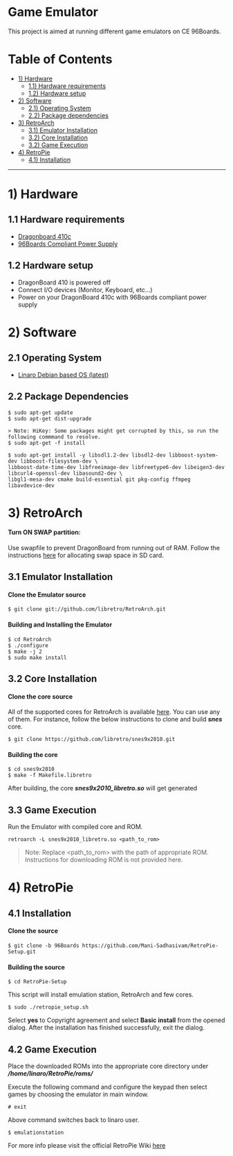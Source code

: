 # Game Emulator

This project is aimed at running different game emulators on CE 96Boards.


# Table of Contents

- [1) Hardware](#1-hardware)
   - [1.1) Hardware requirements](#11-hardware-requirements)
   - [1.2) Hardware setup](#12-hardware-setup)
- [2) Software](#2-software)   
   - [2.1) Operating System](#21-operating-system)
   - [2.2) Package dependencies](#22-package-dependencies)
- [3) RetroArch](#3-retroarch)
   - [3.1) Emulator Installation](#31-emulator-installation)
   - [3.2) Core Installation](#32-core-installation)
   - [3.2) Game Execution](#33-game-execution)
- [4) RetroPie](#4-retropie)
   - [4.1) Installation](#41-installation)


***

# 1) Hardware

## 1.1 Hardware requirements

- [Dragonboard 410c](http://www.96boards.org/product/dragonboard410c/)
- [96Boards Compliant Power Supply](http://www.96boards.org/product/power/)

## 1.2 Hardware setup

- DragonBoard 410 is powered off
- Connect I/O devices (Monitor, Keyboard, etc...)
- Power on your DragonBoard 410c with 96Boards compliant power supply

# 2) Software

## 2.1 Operating System

- [Linaro Debian based OS (latest)](https://github.com/96boards/documentation/blob/master/ConsumerEdition/DragonBoard-410c/Downloads/Debian.md)

## 2.2 Package Dependencies

```shell
$ sudo apt-get update
$ sudo apt-get dist-upgrade

> Note: HiKey: Some packages might get corrupted by this, so run the following commmand to resolve.
$ sudo apt-get -f install

$ sudo apt-get install -y libsdl1.2-dev libsdl2-dev libboost-system-dev libboost-filesystem-dev \
libboost-date-time-dev libfreeimage-dev libfreetype6-dev libeigen3-dev libcurl4-openssl-dev libasound2-dev \
libgl1-mesa-dev cmake build-essential git pkg-config ffmpeg libavdevice-dev
```
# 3) RetroArch

#### Turn ON SWAP partition:

Use swapfile to prevent DragonBoard from running out of RAM. Follow the instructions [here](https://github.com/96boards/documentation/blob/master/ConsumerEdition/CE-Extras/Configuration/SDSwapSpace.md) for allocating swap space in SD card.

## 3.1 Emulator Installation

#### Clone the Emulator source

```shell
$ git clone git://github.com/libretro/RetroArch.git
```
#### Building and Installing the Emulator

```shell
$ cd RetroArch
$ ./configure
$ make -j 2
$ sudo make install
```
## 3.2 Core Installation

#### Clone the core source

All of the supported cores for RetroArch is available [here](https://github.com/libretro/). You can use any of them. For instance, follow the below instructions to clone and build ***snes*** core.

```shell
$ git clone https://github.com/libretro/snes9x2010.git
```
#### Building the core

```shell
$ cd snes9x2010 
$ make -f Makefile.libretro
```
After building, the core ***snes9x2010_libretro.so*** will get generated

## 3.3 Game Execution

Run the Emulator with compiled core and ROM.

```shell
retroarch -L snes9x2010_libretro.so <path_to_rom>
```
> Note: Replace <path_to_rom> with the path of appropriate ROM. Instructions for downloading ROM is not provided here.

# 4) RetroPie

## 4.1 Installation

#### Clone the source

```shell
$ git clone -b 96Boards https://github.com/Mani-Sadhasivam/RetroPie-Setup.git
```
#### Building the source

```shell
$ cd RetroPie-Setup
```
This script will install emulation station, RetroArch and few cores.

```shell
$ sudo ./retropie_setup.sh
```

Select **yes** to Copyright agreement and select **Basic install** from the opened dialog. After the installation has finished successfully, exit the dialog.

## 4.2 Game Execution

Place the downloaded ROMs into the appropriate core directory under ***/home/linaro/RetroPie/roms/***

Execute the following command and configure the keypad then select games by choosing the emulator in main window.

```shell
# exit
```
Above command switches back to linaro user.

```shell
$ emulationstation
```

For more info please visit the official RetroPie Wiki [here](https://github.com/retropie/retropie-setup/wiki/First-Installation)
